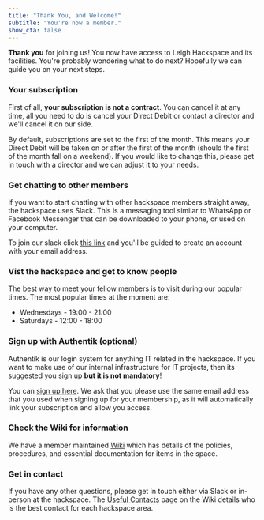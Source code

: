 ```yaml
---
title: "Thank You, and Welcome!"
subtitle: "You're now a member."
show_cta: false
---
```


**Thank you** for joining us! You now have access to Leigh Hackspace and its facilities. You're probably wondering what to do next? Hopefully we can guide you on your next steps.

### Your subscription

First of all, __your subscription is not a contract__. You can cancel it at any time, all you need to do is cancel your Direct Debit or contact a director and we'll cancel it on our side.

By default, subscriptions are set to the first of the month. This means your Direct Debit will be taken on or after the first of the month (should the first of the month fall on a weekend). If you would like to change this, please get in touch with a director and we can adjust it to your needs.

### Get chatting to other members

If you want to start chatting with other hackspace members straight away, the hackspace uses Slack. This is a messaging tool similar to WhatsApp or Facebook Messenger that can be downloaded to your phone, or used on your computer. 

To join our slack click [this link](https://join.slack.com/t/leighhack/shared_invite/enQtNDYzMjEyMDMxNDExLTE1MWY5N2IwMzdhMzQ0ZWFiNDkyNzJmMGM1ZmFkODcwMGM5ODFmYmI4MjhmM2JiMWEyY2E3NTRjMTQzMzljZWU) and you'll be guided to create an account with your email address.

### Vist the hackspace and get to know people

The best way to meet your fellow members is to visit during our popular times. The most popular times at the moment are:

* Wednesdays - 19:00 - 21:00
* Saturdays - 12:00 - 18:00

### Sign up with Authentik (optional)

Authentik is our login system for anything IT related in the hackspace. If you want to make use of our internal infrastructure for IT projects, then its suggested you sign up **but it is not mandatory**!

You can [sign up here](https://id.leighhack.org/if/flow/hackspace-new-user-enrollment/). We ask that you please use the same email address that you used when signing up for your membership, as it will automatically link your subscription and allow you access.

### Check the Wiki for information

We have a member maintained [Wiki](https://wiki.leighhack.org) which has details of the policies, procedures, and essential documentation for items in the space.

### Get in contact

If you have any other questions, please get in touch either via Slack or in-person at the hackspace. The [Useful Contacts](https://wiki.leighhack.org/membership/useful_contacts/) page on the Wiki details who is the best contact for each hackspace area.